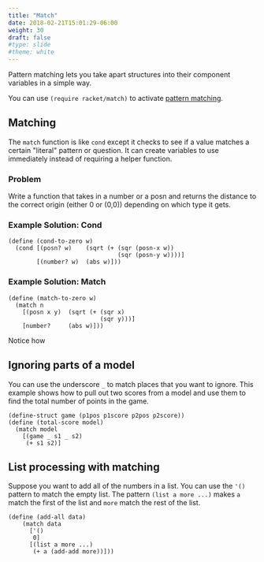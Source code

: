```yaml
---
title: "Match"
date: 2018-02-21T15:01:29-06:00
weight: 30
draft: false
#type: slide
#theme: white
---
```


Pattern matching lets you take apart structures into their component
variables in a simple way. 

You can use `(require racket/match)` to activate [pattern matching](https://docs.racket-lang.org/guide/match.html?q=pattern%20match).

## Matching

The `match` function is like `cond` except it checks to see if a value
matches a certain "literal" pattern or question. It can create
variables to use immediately instead of requiring a helper function.

### Problem

Write a function that takes in a number or a posn and returns the
distance to the correct origin (either 0 or (0,0)) depending on which
type it gets.

### Example Solution: Cond 

    (define (cond-to-zero w)
      (cond [(posn? w)    (sqrt (+ (sqr (posn-x w))
                                   (sqr (posn-y w))))]
            [(number? w)  (abs w)]))

### Example Solution: Match

    (define (match-to-zero w)
      (match n
        [(posn x y)  (sqrt (+ (sqr x)
                              (sqr y)))]
        [number?     (abs w)]))


Notice how 

## Ignoring parts of a model

You can use the underscore `_` to match places that you want to
ignore. This example shows how to pull out two scores from a model and
use them to find the total number of points in the game.

    (define-struct game (p1pos p1score p2pos p2score))
    (define (total-score model)
      (match model
        [(game _ s1 _ s2)
         (+ s1 s2)]

## List processing with matching

Suppose you want to add all of the numbers in a list. You can use the
`'()` pattern to match the empty list. The pattern `(list a more ...)`
makes `a` match the first of the list and `more` match the rest of the list.

    (define (add-all data)
        (match data
          ['()
           0]
          [(list a more ...)
           (+ a (add-add more))]))

